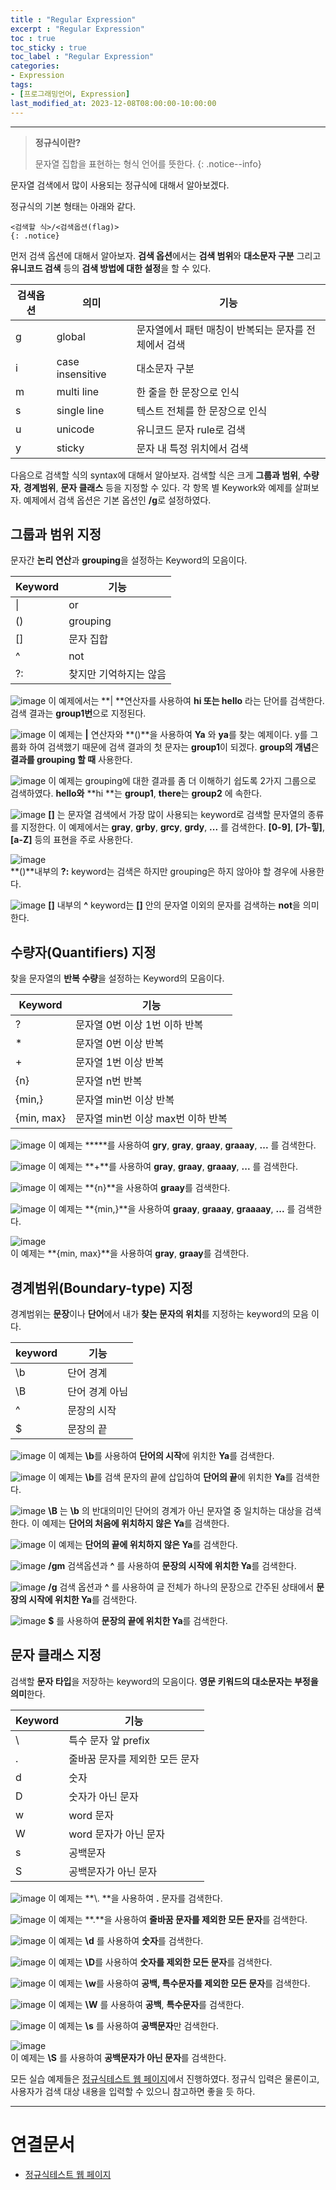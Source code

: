 ```yaml
---
title : "Regular Expression"
excerpt : "Regular Expression"
toc : true
toc_sticky : true
toc_label : "Regular Expression"
categories:
- Expression
tags:
- [프로그래밍언어, Expression]
last_modified_at: 2023-12-08T08:00:00-10:00:00
---
```

  
---
  
> **정규식이란?**  
>
> 문자열 집합을 표현하는 형식 언어를 뜻한다. 
{: .notice--info}  

 문자열 검색에서 많이 사용되는 정규식에 대해서 알아보겠다.

 정규식의 기본 형태는 아래와 같다.
```
<검색할 식>/<검색옵션(flag)> 
{: .notice}  
```

 먼저 검색 옵션에 대해서 알아보자. **검색 옵션**에서는 **검색 범위**와 **대소문자 구분** 그리고 **유니코드 검색** 등의 **검색 방법에 대한 설정**을 할 수 있다.

| 검색옵션 | 의미               | 기능                            |
| ---- | ---------------- | ----------------------------- |
| g    | global           | 문자열에서 패턴 매칭이 반복되는 문자를 전체에서 검색 |
| i    | case insensitive | 대소문자 구분                       |
| m    | multi line       | 한 줄을 한 문장으로 인식                |
| s    | single line      | 텍스트 전체를 한 문장으로 인식             |
| u    | unicode          | 유니코드 문자 rule로 검색              |
| y    | sticky           | 문자 내 특정 위치에서 검색               |

 다음으로 검색할 식의 syntax에 대해서 알아보자. 검색할 식은 크게 **그룹과 범위**, **수량자**, **경계범위**, **문자 클래스** 등을 지정할 수 있다. 각 항목 별 Keywork와 예제를 살펴보자. 예제에서 검색 옵션은 기본 옵션인 **/g**로 설정하였다.
  
## 그룹과 범위 지정
 문자간 **논리 연산**과 **grouping**을 설정하는 Keyword의 모음이다.

| Keyword | 기능           |
| ------- | ------------ |
| \|      | or           |
| ()      | grouping     |
| []      | 문자 집합        |
| ^       | not          |
| ?:      | 찾지만 기억하지는 않음 |
  
![image](../../assets/images/or1.png)
 이 예제에서는 **| **연산자를 사용하여 **hi 또는 hello** 라는 단어를 검색한다. 검색 결과는 **group1번**으로 지정된다.
  
![image](../../assets/images/or2.png)
 이 예제는 **|** 연산자와 **()**을 사용하여 **Ya** 와 **ya**를 찾는 예제이다. y를 그룹화 하여 검색했기 때문에 검색 결과의 첫 문자는 **group1**이 되겠다. **group의 개념**은 **결과를 grouping 할 때** 사용한다.
  
![image](../../assets/images/group2.png)
  이 예제는 grouping에 대한 결과를 좀 더 이해하기 쉽도록 2가지 그룹으로 검색하였다. **hello와** **hi **는 **group1**, **there**는 **group2** 에 속한다.
  
![image](../../assets/images/brakets2.png)
 **[]** 는 문자열 검색에서 가장 많이 사용되는 keyword로 검색할 문자열의 종류를 지정한다. 이 예제에서는 **gray**, **grby**, **grcy**, **grdy**, **...** 를 검색한다. **[0-9]**, **[가-힣]**, **[a-Z]** 등의 표현을 주로 사용한다.
  
![image](../../assets/images/forget.png)  
 **()**내부의 **?:** keyword는 검색은 하지만 grouping은 하지 않아야 할 경우에 사용한다.
  
![image](../../assets/images/not_brakets.png)
 **[]** 내부의 **^** keyword는 **[]** 안의 문자열 이외의 문자를 검색하는 **not**을 의미한다.
  
## 수량자(Quantifiers) 지정
 찾을 문자열의 **반복 수량**을 설정하는 Keyword의 모음이다.

| Keyword    | 기능                     |
| ---------- | ---------------------- |
| ?          | 문자열 0번 이상 1번 이하 반복     |
| *          | 문자열 0번 이상 반복           |
| +          | 문자열 1번 이상 반복           |
| {n}        | 문자열 n번 반복              |
| {min,}     | 문자열 min번 이상 반복         |
| {min, max} | 문자열 min번 이상 max번 이하 반복 |
  
![image](../../assets/images/qeustionMark.png)
 이 예제는 **\***를 사용하여 **gry**, **gray**, **graay**, **graaay**, **...** 를 검색한다.
  
![image](../../assets/images/plus.png)
 이 예제는 **\+**를 사용하여 **gray**, **graay**, **graaay**, **...** 를 검색한다.
  
![image](../../assets/images/repeatNumber.png)
이 예제는 **{n}**을 사용하여 **graay**를 검색한다.
  
![image](../../assets/images/repeatMin%201.png)
이 예제는 **{min,}**을 사용하여 **graay**, **graaay**, **graaaay**, **...** 를 검색한다.
  
![image](../../assets/images/repeatMinMax.png)  
이 예제는 **{min, max}**을 사용하여 **gray**, **graay**를 검색한다.
  
## 경계범위(Boundary-type) 지정
 경계범위는 **문장**이나 **단어**에서 내가 **찾는 문자의 위치**를 지정하는 keyword의 모음 이다.
 
| keyword | 기능       |
| ------- | -------- |
| \b      | 단어 경계    |
| \B      | 단어 경계 아님 |
| ^       | 문장의 시작   |
| $       | 문장의 끝    |
  
![image](../../assets/images/b1.png)
 이 예제는 **\\b**를 사용하여 **단어의 시작**에 위치한 **Ya**를 검색한다.
  
![image](../../assets/images/b2.png)
 이 예제는 **\\b**를 검색 문자의 끝에 삽입하여 **단어의 끝**에 위치한 **Ya**를 검색한다.
  
![image](../../assets/images/bigB1.png)
 **\\B** 는 **\\b** 의 반대의미인 단어의 경계가 아닌 문자열 중 일치하는 대상을 검색한다. 이 예제는 **단어의 처음에 위치하지 않은 Ya**를 검색한다.
  
![image](../../assets/images/bigB2.png)
 이 예제는 **단어의 끝에 위치하지 않은 Ya**를 검색한다. 
  
![image](../../assets/images/angle1.png)
 **/gm** 검색옵션과 **^** 를 사용하여 **문장의 시작에 위치한 Ya**를 검색한다.
  
![image](../../assets/images/angle2.png)
 **/g** 검색 옵션과 **^** 를 사용하여 글 전체가 하나의 문장으로 간주된 상태에서 **문장의 시작에 위치한 Ya**를 검색한다.
  
![image](../../assets/images/dolar.png)
 **$** 를 사용하여 **문장의 끝에 위치한 Ya**를 검색한다. 
  
## 문자 클래스 지정
  검색할 **문자 타입**을 저장하는 keyword의 모음이다. **영문 키워드의 대소문자는 부정을 의미**한다.

| Keyword | 기능                |
| ------- | ----------------- |
| \       | 특수 문자 앞 prefix    |
| .       | 줄바꿈 문자를 제외한 모든 문자 |
| d       | 숫자                |
| D       | 숫자가 아닌 문자         |
| w       | word 문자           |
| W       | word 문자가 아닌 문자    |
| s       | 공백문자              |
| S       | 공백문자가 아닌 문자       |
  
![image](../../assets/images/backSlash.png)
 이 예제는 **\\. **을 사용하여 **.** 문자를 검색한다.
  
![image](../../assets/images/dot.png)
 이 예제는 **.**을 사용하여 **줄바꿈 문자를 제외한 모든 문자**를 검색한다.
  
![image](../../assets/images/digit.png)
 이 예제는 **\\d** 를 사용하여 **숫자**를 검색한다.
  
![image](../../assets/images/not_digit.png)
 이 예제는 **\\D**를 사용하여 **숫자를 제외한 모든 문자**를 검색한다.
  
![image](../../assets/images/word.png)
  이 예제는 **\\w**를 사용하여 **공백, 특수문자를 제외한 모든 문자**를 검색한다.
  
![image](../../assets/images/not_word.png)
 이 예제는 **\\W** 를 사용하여 **공백**, **특수문자**를 검색한다.
  
![image](../../assets/images/space.png)
 이 예제는 **\\s** 를 사용하여 **공백문자**만 검색한다.
  
![image](../../assets/images/not_space.png)  
 이 예제는 **\\S** 를 사용하여 **공백문자가 아닌 문자**를 검색한다.

 모든 실습 예제들은 [정규식테스트 웹 페이지](https://regexr.com/5mhou)에서 진행하였다. 정규식 입력은 물론이고, 사용자가 검색 대상 내용을 입력할 수 있으니 참고하면 좋을 듯 하다.

---
  
# 연결문서
- [정규식테스트 웹 페이지](https://regexr.com/5mhou)